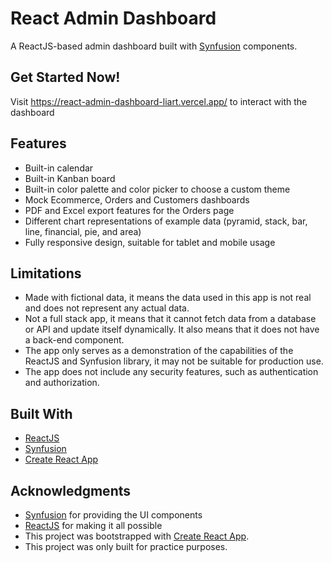 # React Admin Dashboard

A ReactJS-based admin dashboard built with [Synfusion](https://www.syncfusion.com/) components.

## Get Started Now!
Visit https://react-admin-dashboard-liart.vercel.app/ to interact with the dashboard

## Features
- Built-in calendar
- Built-in Kanban board
- Built-in color palette and color picker to choose a custom theme
- Mock Ecommerce, Orders and Customers dashboards
- PDF and Excel export features for the Orders page 
- Different chart representations of example data (pyramid, stack, bar, line, financial, pie, and area)
- Fully responsive design, suitable for tablet and mobile usage

## Limitations
- Made with fictional data, it means the data used in this app is not real and does not represent any actual data.
- Not a full stack app, it means that it cannot fetch data from a database or API and update itself dynamically. It also means that it does not have a back-end component.
- The app only serves as a demonstration of the capabilities of the ReactJS and Synfusion library, it may not be suitable for production use.
- The app does not include any security features, such as authentication and authorization.

## Built With
- [ReactJS](https://reactjs.org/)
- [Synfusion](https://www.syncfusion.com/)
- [Create React App](https://github.com/facebook/create-react-app)

## Acknowledgments
- [Synfusion](https://www.syncfusion.com/) for providing the UI components
- [ReactJS](https://reactjs.org/) for making it all possible
- This project was bootstrapped with [Create React App](https://github.com/facebook/create-react-app).
- This project was only built for practice purposes. 
